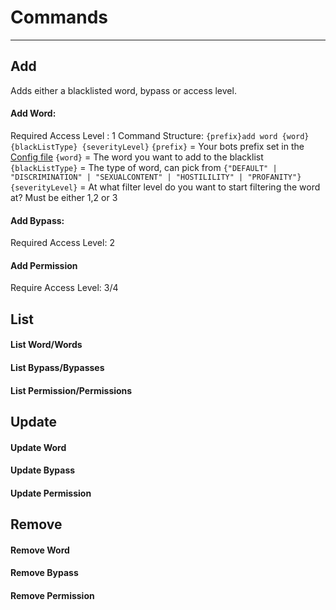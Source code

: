 # Commands
---

## Add
Adds either a blacklisted word, bypass or access level.
#### Add Word:
Required Access Level : 1
Command Structure: `{prefix}add word {word} {blackListType} {severityLevel}`
`{prefix}` = Your bots prefix set in the [Config file](../util/config.json)
`{word}` = The word you want to add to the blacklist
`{blackListType}` = The type of word, can pick from `{"DEFAULT" | "DISCRIMINATION" | "SEXUALCONTENT" | "HOSTILILITY" | "PROFANITY"}`
`{severityLevel}` = At what filter level do you want to start filtering the word at? Must be either 1,2 or 3
#### Add Bypass:
Required Access Level: 2

#### Add Permission
Require Access Level: 3/4

## List

#### List Word/Words
#### List Bypass/Bypasses
#### List Permission/Permissions

## Update
#### Update Word
#### Update Bypass
#### Update Permission
## Remove
#### Remove Word
#### Remove Bypass
#### Remove Permission